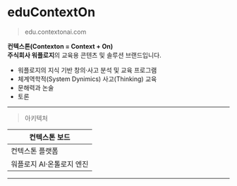 # eduContextOn

> edu.contextonai.com

**컨텍스톤(Contexton = Context + On)**<br>
**주식회사 워플로지**의 교육용 콘텐츠 및 솔루션 브랜드입니다.

- 워플로지의 지식 기반 창의·사고 분석 및 교육 프로그램
- 체계역학적(System Dynimics) 사고(Thinking) 교육
- 문해력과 논술
- 토론

---

> 아키텍처

| 컨텍스톤 보드 |
|---|
| 컨텍스톤 플랫폼 |
| 워플로지 AI·온톨로지 엔진 |

---
